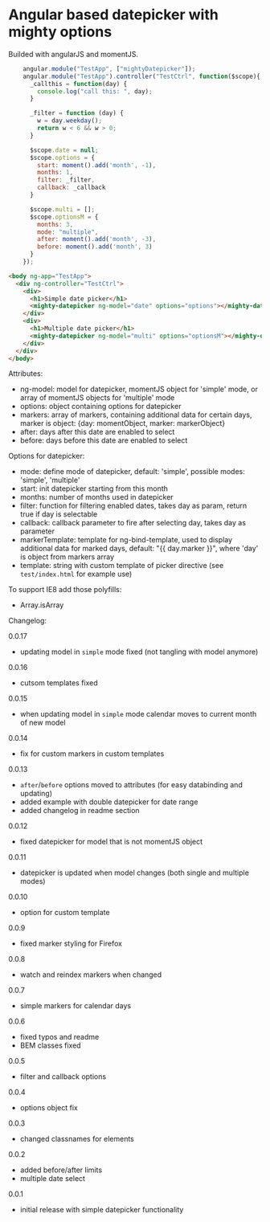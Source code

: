 # Angular based datepicker with mighty options

Builded with angularJS and momentJS.

```javascript
    angular.module("TestApp", ["mightyDatepicker"]);
    angular.module("TestApp").controller("TestCtrl", function($scope){
      _callthis = function(day) {
        console.log("call this: ", day);
      }

      _filter = function (day) {
        w = day.weekday();
        return w < 6 && w > 0;
      }

      $scope.date = null;
      $scope.options = {
        start: moment().add('month', -1),
        months: 1,
        filter: _filter,
        callback: _callback
      }

      $scope.multi = [];
      $scope.optionsM = {
        months: 3,
        mode: "multiple",
        after: moment().add('month', -3),
        before: moment().add('month', 3)
      }
    });
```

```html
<body ng-app="TestApp">
  <div ng-controller="TestCtrl">
    <div>
      <h1>Simple date picker</h1>
      <mighty-datepicker ng-model="date" options="options"></mighty-datepicker>
    </div>
    <div>
      <h1>Multiple date picker</h1>
      <mighty-datepicker ng-model="multi" options="optionsM"></mighty-datepicker>
    </div>
  </div>
</body>

```
Attributes:
- ng-model: model for datepicker, momentJS object for 'simple' mode, or array of momentJS objects for 'multiple' mode
- options: object containing options for datepicker
- markers: array of markers, containing additional data for certain days, marker is object: {day: momentObject, marker: markerObject}
- after: days after this date are enabled to select
- before: days before this date are enabled to select

Options for datepicker:
- mode: define mode of datepicker, default: 'simple', possible modes: 'simple', 'multiple'
- start: init datepicker starting from this month
- months: number of months used in datepicker
- filter: function for filtering enabled dates, takes day as param, return true if day is selectable
- callback: callback parameter to fire after selecting day, takes day as parameter
- markerTemplate: template for ng-bind-template, used to display additional data for marked days, default: "{{ day.marker }}", where 'day' is object from markers array
- template: string with custom template of picker directive (see `test/index.html` for example use)

To support IE8 add those polyfills:
- Array.isArray

Changelog:

0.0.17
- updating model in `simple` mode fixed (not tangling with model anymore)

0.0.16
- cutsom templates fixed

0.0.15
- when updating model in `simple` mode calendar moves to current month of new model

0.0.14
- fix for custom markers in custom templates

0.0.13
- `after`/`before` options moved to attributes (for easy databinding and updating)
- added example with double datepicker for date range
- added changelog in readme section

0.0.12
- fixed datepicker for model that is not momentJS object

0.0.11
- datepicker is updated when model changes (both single and multiple modes)

0.0.10
- option for custom template

0.0.9
- fixed marker styling for Firefox

0.0.8
- watch and reindex markers when changed

0.0.7
- simple markers for calendar days

0.0.6
- fixed typos and readme
- BEM classes fixed

0.0.5
- filter and callback options

0.0.4
- options object fix

0.0.3
- changed classnames for elements

0.0.2
- added before/after limits
- multiple date select

0.0.1
- initial release with simple datepicker functionality
